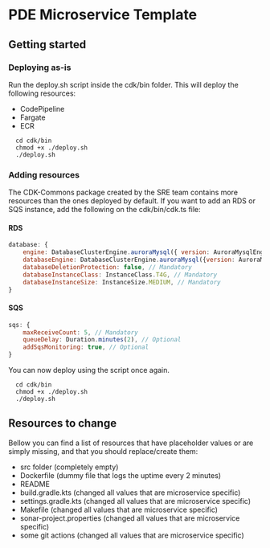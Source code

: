 # PDE Microservice Template

## Getting started
### Deploying as-is

Run the deploy.sh script inside the cdk/bin folder. This will deploy the following resources:
 - CodePipeline
 - Fargate
 - ECR

```shell
  cd cdk/bin
  chmod +x ./deploy.sh
  ./deploy.sh 
   ```
### Adding resources

The CDK-Commons package created by the SRE team contains more resources than the ones deployed by default.
If you want to add an RDS or SQS instance, add the following on the cdk/bin/cdk.ts file:

#### RDS
```Javascript
database: {
    engine: DatabaseClusterEngine.auroraMysql({ version: AuroraMysqlEngineVersion.VER_3_05_2,}), // Mandatory
    databaseEngine: DatabaseClusterEngine.auroraMysql({version: AuroraMysqlEngineVersion.VER_3_05_2}), // Mandatory
    databaseDeletionProtection: false, // Mandatory
    databaseInstanceClass: InstanceClass.T4G, // Mandatory
    databaseInstanceSize: InstanceSize.MEDIUM, // Mandatory
}
```
#### SQS

````Javascript
sqs: {
    maxReceiveCount: 5, // Mandatory
    queueDelay: Duration.minutes(2), // Optional
    addSqsMonitoring: true, // Optional
}
````

You can now deploy using the script once again.

```shell
  cd cdk/bin
  chmod +x ./deploy.sh
  ./deploy.sh 
   ```


## Resources to change

Bellow you can find a list of resources that have placeholder values or are simply missing, and that you should replace/create them:
- src folder (completely empty)
- Dockerfile (dummy file that logs the uptime every 2 minutes)
- README
- build.gradle.kts (changed all values that are microservice specific)
- settings.gradle.kts (changed all values that are microservice specific)
- Makefile (changed all values that are microservice specific)
- sonar-project.properties (changed all values that are microservice specific)
- some git actions (changed all values that are microservice specific)